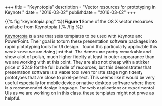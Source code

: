 +++
title = "Keynotopia"
description = "Vector resources for prototyping in Keynote."
date = "2016-03-02"
publishdate = "2016-03-02"
+++

{{% fig "keynotopia.png" %}}**Figure 1** Some of the OS X vector resources available from Keynotopia.{{% /fig %}}

[Keynotopia](http://keynotopia.com/) is a site that sells templates to be used
with Keynote and PowerPoint. Their goal is to turn these presentation software
packages into rapid prototyping tools for UI design. I found this particularly
applicable this week since we are doing just that. The demos are pretty
remarkable and show a lot of polish, much higher fidelity at least in outer
appearance than we are working with at this point. They are also not cheap with
a sticker price of $249 for the full bundle of resources, but this demonstrates
that presentation software is a viable tool even for late stage high fidelity
prototypes that are close to pixel-perfect. This seems like it would be very
useful especially for mobile device or native desktop software where there is a
recommended design language. For web applications or experimental UIs as we are
working on in this class, these templates might not prove as helpful. 

